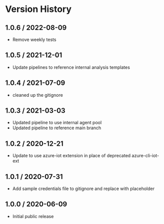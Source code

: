 # Version History

## 1.0.6 / 2022-08-09

- Remove weekly tests

## 1.0.5 / 2021-12-01

- Update pipelines to reference internal analysis templates

## 1.0.4 / 2021-07-09

- cleaned up the gitignore

## 1.0.3 / 2021-03-03

- Updated pipeline to use internal agent pool
- Updated pipeline to reference main branch

## 1.0.2 / 2020-12-21

- Update to use azure-iot extension in place of deprecated azure-cli-iot-ext

## 1.0.1 / 2020-07-31

- Add sample credentials file to gitignore and replace with placeholder

## 1.0.0 / 2020-06-09

- Initial public release
